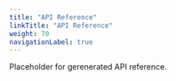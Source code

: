 ```yaml
---
title: "API Reference"
linkTitle: "API Reference"
weight: 70
navigationLabel: true
---
```



Placeholder for gerenerated API reference.
